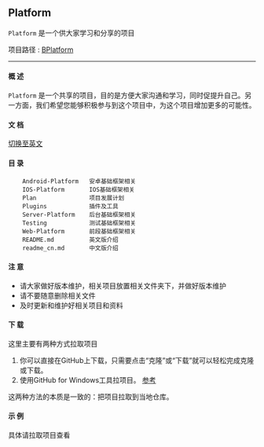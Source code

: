 ## Platform ##

`Platform` 是一个供大家学习和分享的项目

项目路径 : [BPlatform](https://github.com/ShareTeam/Platform)

----------

#### 概 述 ####

`Platform` 是一个共享的项目，目的是方便大家沟通和学习，同时促提升自己。另一方面，我们希望您能够积极参与到这个项目中，为这个项目增加更多的可能性。

#### 文 档 ####

[切换至英文](README.md)

#### 目 录 ####
    	Android-Platform   安卓基础框架相关
    	IOS-Platform       IOS基础框架相关
    	Plan               项目发展计划
    	Plugins            插件及工具
    	Server-Platform    后台基础框架相关
    	Testing            测试基础框架相关
    	Web-Platform       前段基础框架相关
    	README.md          英文版介绍
    	readme_cn.md       中文版介绍

#### 注 意 ####

- 请大家做好版本维护，相关项目放置相关文件夹下，并做好版本维护
- 请不要随意删除相关文件
- 及时更新和维护好相关项目和资料

#### 下 载 ####

这里主要有两种方式拉取项目

1. 你可以直接在GitHub上下载，只需要点击“克隆”或“下载”就可以轻松完成克隆或下载。
2. 使用GitHub for Windows工具拉项目。 [参考](http://www.cnblogs.com/SKuang/p/gitDetails.html)

这两种方法的本质是一致的：把项目拉取到当地仓库。

#### 示 例 ####

具体请拉取项目查看
